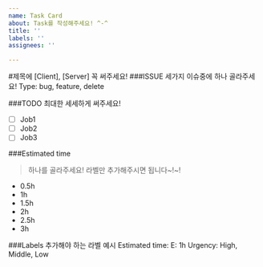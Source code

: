 ```yaml
---
name: Task Card
about: Task를 작성해주세요! ^-^
title: ''
labels: ''
assignees: ''

---
```


#제목에 [Client], [Server] 꼭 써주세요!
###ISSUE 세가지 이슈중에 하나 골라주세요!
Type: bug, feature, delete

###TODO 최대한 세세하게 써주세요!
- [ ]  Job1
- [ ]  Job2
- [ ]  Job3

###Estimated time
> 하나를 골라주세요! 라벨만 추가해주시면 됩니다~!~!
- 0.5h
- 1h
- 1.5h
- 2h
- 2.5h
- 3h

###Labels 추가해야 하는 라벨 예시
Estimated time: E: 1h
Urgency: High, Middle, Low
